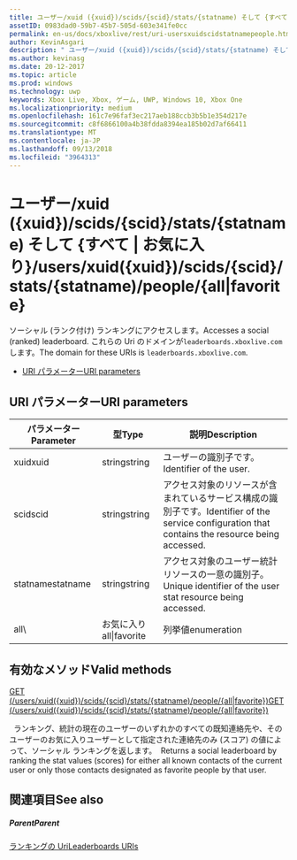 ```yaml
---
title: ユーザー/xuid ({xuid})/scids/{scid}/stats/{statname) そして {すべて | お気に入り}
assetID: 0983dad0-59b7-45b7-505d-603e341fe0cc
permalink: en-us/docs/xboxlive/rest/uri-usersxuidscidstatnamepeople.html
author: KevinAsgari
description: " ユーザー/xuid ({xuid})/scids/{scid}/stats/{statname) そして {すべて | お気に入り}"
ms.author: kevinasg
ms.date: 20-12-2017
ms.topic: article
ms.prod: windows
ms.technology: uwp
keywords: Xbox Live, Xbox, ゲーム, UWP, Windows 10, Xbox One
ms.localizationpriority: medium
ms.openlocfilehash: 161c7e96faf3ec217aeb188ccb3b5b1e354d217e
ms.sourcegitcommit: c8f6866100a4b38fdda8394ea185b02d7af66411
ms.translationtype: MT
ms.contentlocale: ja-JP
ms.lasthandoff: 09/13/2018
ms.locfileid: "3964313"
---
```

# <a name="usersxuidxuidscidsscidstatsstatnamepeopleallfavorite"></a><span data-ttu-id="9e7a1-104">ユーザー/xuid ({xuid})/scids/{scid}/stats/{statname) そして {すべて | お気に入り}</span><span class="sxs-lookup"><span data-stu-id="9e7a1-104">/users/xuid({xuid})/scids/{scid}/stats/{statname)/people/{all|favorite}</span></span>
<span data-ttu-id="9e7a1-105">ソーシャル (ランク付け) ランキングにアクセスします。</span><span class="sxs-lookup"><span data-stu-id="9e7a1-105">Accesses a social (ranked) leaderboard.</span></span>
<span data-ttu-id="9e7a1-106">これらの Uri のドメインが`leaderboards.xboxlive.com`します。</span><span class="sxs-lookup"><span data-stu-id="9e7a1-106">The domain for these URIs is `leaderboards.xboxlive.com`.</span></span>

  * [<span data-ttu-id="9e7a1-107">URI パラメーター</span><span class="sxs-lookup"><span data-stu-id="9e7a1-107">URI parameters</span></span>](#ID4EV)

<a id="ID4EV"></a>


## <a name="uri-parameters"></a><span data-ttu-id="9e7a1-108">URI パラメーター</span><span class="sxs-lookup"><span data-stu-id="9e7a1-108">URI parameters</span></span>

| <span data-ttu-id="9e7a1-109">パラメーター</span><span class="sxs-lookup"><span data-stu-id="9e7a1-109">Parameter</span></span>| <span data-ttu-id="9e7a1-110">型</span><span class="sxs-lookup"><span data-stu-id="9e7a1-110">Type</span></span>| <span data-ttu-id="9e7a1-111">説明</span><span class="sxs-lookup"><span data-stu-id="9e7a1-111">Description</span></span>|
| --- | --- | --- |
| <span data-ttu-id="9e7a1-112">xuid</span><span class="sxs-lookup"><span data-stu-id="9e7a1-112">xuid</span></span>| <span data-ttu-id="9e7a1-113">string</span><span class="sxs-lookup"><span data-stu-id="9e7a1-113">string</span></span>| <span data-ttu-id="9e7a1-114">ユーザーの識別子です。</span><span class="sxs-lookup"><span data-stu-id="9e7a1-114">Identifier of the user.</span></span>|
| <span data-ttu-id="9e7a1-115">scid</span><span class="sxs-lookup"><span data-stu-id="9e7a1-115">scid</span></span>| <span data-ttu-id="9e7a1-116">string</span><span class="sxs-lookup"><span data-stu-id="9e7a1-116">string</span></span>| <span data-ttu-id="9e7a1-117">アクセス対象のリソースが含まれているサービス構成の識別子です。</span><span class="sxs-lookup"><span data-stu-id="9e7a1-117">Identifier of the service configuration that contains the resource being accessed.</span></span>|
| <span data-ttu-id="9e7a1-118">statname</span><span class="sxs-lookup"><span data-stu-id="9e7a1-118">statname</span></span>| <span data-ttu-id="9e7a1-119">string</span><span class="sxs-lookup"><span data-stu-id="9e7a1-119">string</span></span>| <span data-ttu-id="9e7a1-120">アクセス対象のユーザー統計リソースの一意の識別子。</span><span class="sxs-lookup"><span data-stu-id="9e7a1-120">Unique identifier of the user stat resource being accessed.</span></span>|
| <span data-ttu-id="9e7a1-121">all\ | お気に入り</span><span class="sxs-lookup"><span data-stu-id="9e7a1-121">all\|favorite</span></span>| <span data-ttu-id="9e7a1-122">列挙値</span><span class="sxs-lookup"><span data-stu-id="9e7a1-122">enumeration</span></span>| <span data-ttu-id="9e7a1-123">現在のユーザーの既知のすべての連絡先や、そのユーザーのお気に入りユーザーとして指定された連絡先のみ (スコア) の値、統計をランク付けするかどうか。</span><span class="sxs-lookup"><span data-stu-id="9e7a1-123">Whether to rank the stat values (scores) for all known contacts of the current user or only those contacts designated as favorite people by that user.</span></span>|

<a id="ID4EOC"></a>


## <a name="valid-methods"></a><span data-ttu-id="9e7a1-124">有効なメソッド</span><span class="sxs-lookup"><span data-stu-id="9e7a1-124">Valid methods</span></span>

[<span data-ttu-id="9e7a1-125">GET (/users/xuid({xuid})/scids/{scid}/stats/{statname)/people/{all\|favorite})</span><span class="sxs-lookup"><span data-stu-id="9e7a1-125">GET (/users/xuid({xuid})/scids/{scid}/stats/{statname)/people/{all\|favorite})</span></span>](uri-usersxuidscidstatnamepeopleget.md)

<span data-ttu-id="9e7a1-126">&nbsp;&nbsp;ランキング、統計の現在のユーザーのいずれかのすべての既知連絡先や、そのユーザーのお気に入りユーザーとして指定された連絡先のみ (スコア) の値によって、ソーシャル ランキングを返します。</span><span class="sxs-lookup"><span data-stu-id="9e7a1-126">&nbsp;&nbsp;Returns a social leaderboard by ranking the stat values (scores) for either all known contacts of the current user or only those contacts designated as favorite people by that user.</span></span>

<a id="ID4EYC"></a>


## <a name="see-also"></a><span data-ttu-id="9e7a1-127">関連項目</span><span class="sxs-lookup"><span data-stu-id="9e7a1-127">See also</span></span>

<a id="ID4E1C"></a>


##### <a name="parent"></a><span data-ttu-id="9e7a1-128">Parent</span><span class="sxs-lookup"><span data-stu-id="9e7a1-128">Parent</span></span>

[<span data-ttu-id="9e7a1-129">ランキングの Uri</span><span class="sxs-lookup"><span data-stu-id="9e7a1-129">Leaderboards URIs</span></span>](atoc-reference-leaderboard.md)

